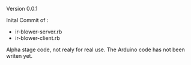 Version 0.0.1

Inital Commit of :
* ir-blower-server.rb
* ir-blower-client.rb

Alpha stage code, not realy for real use.
The Arduino code has not been writen yet.
